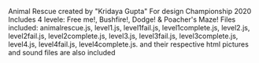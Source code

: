 Animal Rescue created by "Kridaya Gupta"
For design Championship 2020
Includes 4 levele: Free me!, Bushfire!, Dodge! & Poacher's Maze!
Files included: animalrescue.js, level1.js, level1fail.js, level1complete.js,
level2.js, level2fail.js, level2complete.js, level3.js, level3fail.js,
level3complete.js, level4.js, level4fail.js, level4complete.js.
and their respective html
pictures and sound files are also included
